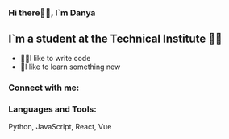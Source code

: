 ### Hi there👋🏻, I`m Danya

## I`m a student at the Technical Institute 👨‍🎓

- 👨‍💻I like to write code
- 🧠I like to learn something new

### Connect with me:

[vk]: https://vk.com/egorkin_dan1l
[tg]: https://t.me/degorkin


### Languages and Tools:
Python,
JavaScript,
React,
Vue
